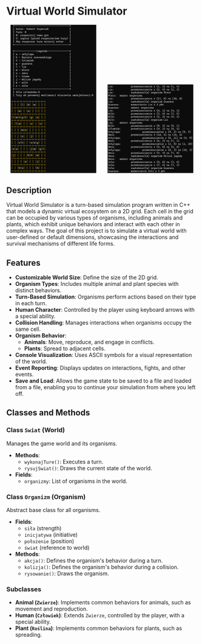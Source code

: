 # Virtual World Simulator
<div align="center">
    <img src="./game.png" alt="Game Screenshot" style="width: 45%; margin-right: 5%;" />
    <img src="./log.png" alt="log Screenshot" style="width: 45%;" />
</div>

## Description
Virtual World Simulator is a turn-based simulation program written in C++ that models a dynamic virtual ecosystem on a 2D grid. Each cell in the grid can be occupied by various types of organisms, including animals and plants, which exhibit unique behaviors and interact with each other in complex ways. The goal of this project is to simulate a virtual world with user-defined or default dimensions, showcasing the interactions and survival mechanisms of different life forms.

## Features
- **Customizable World Size**: Define the size of the 2D grid.
- **Organism Types**: Includes multiple animal and plant species with distinct behaviors.
- **Turn-Based Simulation**: Organisms perform actions based on their type in each turn.
- **Human Character**: Controlled by the player using keyboard arrows with a special ability.
- **Collision Handling**: Manages interactions when organisms occupy the same cell.
- **Organism Behavior**:
  - **Animals**: Move, reproduce, and engage in conflicts.
  - **Plants**: Spread to adjacent cells.
- **Console Visualization**: Uses ASCII symbols for a visual representation of the world.
- **Event Reporting**: Displays updates on interactions, fights, and other events.
- **Save and Load**: Allows the game state to be saved to a file and loaded from a file, enabling you to continue your simulation from where you left off.

## Classes and Methods

### Class `Swiat` (World)
Manages the game world and its organisms.
- **Methods**:
  - `wykonajTure()`: Executes a turn.
  - `rysujSwiat()`: Draws the current state of the world.
- **Fields**:
  - `organizmy`: List of organisms in the world.

### Class `Organizm` (Organism)
Abstract base class for all organisms.
- **Fields**:
  - `siła` (strength)
  - `inicjatywa` (initiative)
  - `położenie` (position)
  - `świat` (reference to world)
- **Methods**:
  - `akcja()`: Defines the organism's behavior during a turn.
  - `kolizja()`: Defines the organism's behavior during a collision.
  - `rysowanie()`: Draws the organism.

### Subclasses
- **Animal (`Zwierze`)**: Implements common behaviors for animals, such as movement and reproduction.
- **Human (`Człowiek`)**: Extends `Zwierze`, controlled by the player, with a special ability.
- **Plant (`Roślina`)**: Implements common behaviors for plants, such as spreading.

